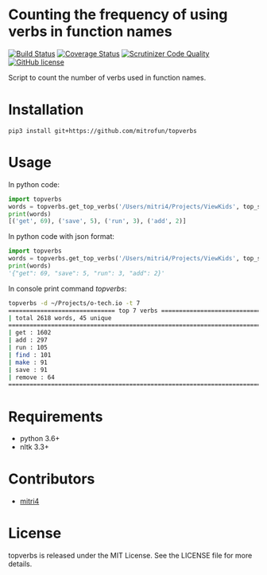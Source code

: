 Counting the frequency of using verbs in function names
=====
[![Build Status](https://travis-ci.org/mitrofun/topverbs.svg?branch=master)](https://travis-ci.org/mitrofun/topverbs) [![Coverage Status](https://coveralls.io/repos/github/mitrofun/topverbs/badge.svg?branch=master)](https://coveralls.io/github/mitrofun/topverbs?branch=master) [![Scrutinizer Code Quality](https://scrutinizer-ci.com/g/mitrofun/topverbs/badges/quality-score.png?b=master)](https://scrutinizer-ci.com/g/mitrofun/topverbs/?branch=master) [![GitHub license](https://img.shields.io/github/license/Naereen/StrapDown.js.svg)](https://github.com/mitrofun/topverbs/blob/master/LICENSE)

Script to count the number of verbs used in function names.

Installation
=====
    pip3 install git+https://github.com/mitrofun/topverbs

Usage
=====
In python code:
```python
import topverbs
words = topverbs.get_top_verbs('/Users/mitri4/Projects/ViewKids', top_size=5)
print(words) 
[('get', 69), ('save', 5), ('run', 3), ('add', 2)]
```

In python code with json format:
```python
import topverbs
words = topverbs.get_top_verbs('/Users/mitri4/Projects/ViewKids', top_size=5, format_data='json')
print(words) 
'{"get": 69, "save": 5, "run": 3, "add": 2}'
```

In console print command *topverbs*:
```bash
topverbs -d ~/Projects/o-tech.io -t 7
============================== top 7 verbs ==============================
| total 2618 words, 45 unique                                           |
=========================================================================
| get : 1602                                                            |
| add : 297                                                             |
| run : 105                                                             |
| find : 101                                                            |
| make : 91                                                             |
| save : 91                                                             |
| remove : 64                                                           |
=========================================================================
```

Requirements
=====
- python 3.6+
- nltk 3.3+

Contributors
=====
- [mitri4](https://github.com/mitrofun)


License
=====
topverbs is released under the MIT License. See the LICENSE file for more details.
